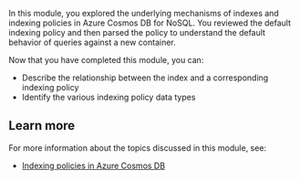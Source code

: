 In this module, you explored the underlying mechanisms of indexes and indexing policies in Azure Cosmos DB for NoSQL. You reviewed the default indexing policy and then parsed the policy to understand the default behavior of queries against a new container.

Now that you have completed this module, you can:

- Describe the relationship between the index and a corresponding indexing policy
- Identify the various indexing policy data types

## Learn more

For more information about the topics discussed in this module, see:

- [Indexing policies in Azure Cosmos DB][/azure/cosmos-db/index-policy]

[/azure/cosmos-db/index-policy]: /azure/cosmos-db/index-policy
